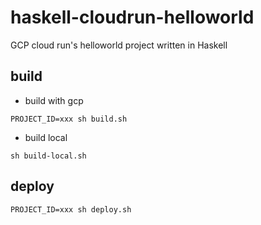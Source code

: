 # haskell-cloudrun-helloworld
GCP cloud run's helloworld project written in Haskell

## build
* build with gcp
```
PROJECT_ID=xxx sh build.sh
```
* build local
```
sh build-local.sh
```
## deploy
```
PROJECT_ID=xxx sh deploy.sh
```

